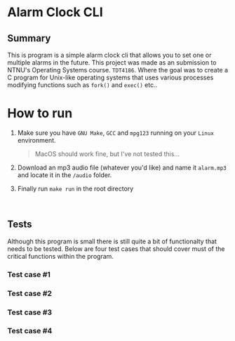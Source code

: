 # Alarm Clock CLI

## Summary

This is program is a simple alarm clock cli that allows you to set one or multiple alarms in the future. This project was made as an submission to NTNU's Operating Systems course. `TDT4186`. Where the goal was to create a C program for Unix-like operating systems that uses various processes modifying functions such as `fork()` and `exec()` etc..  

# How to run

1. Make sure you have `GNU Make`, `GCC` and `mpg123` running on your `Linux` environment.

   > MacOS should work fine, but I've not tested this...

2. Download an mp3 audio file (whatever you'd like) and name it `alarm.mp3` and locate it in the `/audio` folder.

3. Finally run `make run` in the root directory

<br />

## Tests

Although this program is small there is still quite a bit of functionalty that needs to be tested. Below are four test cases that should cover must of the critical functions within the program.

### Test case #1

### Test case #2

### Test case #3

### Test case #4
